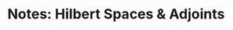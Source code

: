 ---
tags: [math]
format: pdf
title: "Notes: Hilbert Spaces & Adjoints"

published: true
datePublished: 2019-08-05

url: /notes/hilbert-spaces_5aug19.pdf
priority: low
summary:  TODO
---